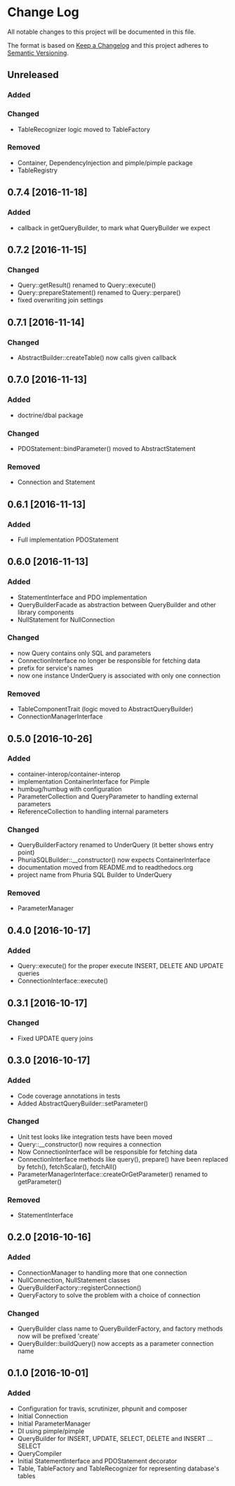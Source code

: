 # Change Log
All notable changes to this project will be documented in this file.

The format is based on [Keep a Changelog](http://keepachangelog.com/) 
and this project adheres to [Semantic Versioning](http://semver.org/).

Unreleased
---------

### Added

### Changed
+ TableRecognizer logic moved to TableFactory

### Removed
+ Container, DependencyInjection and pimple/pimple package
+ TableRegistry

0.7.4 [2016-11-18]
----------------

### Added
+ callback in getQueryBuilder, to mark what QueryBuilder we expect

0.7.2 [2016-11-15]
-----------------

### Changed
+ Query::getResult() renamed to Query::execute()
+ Query::prepareStatement() renamed to Query::perpare()
+ fixed overwriting join settings

0.7.1 [2016-11-14]
-----------------

### Changed
+ AbstractBuilder::createTable() now calls given callback

0.7.0 [2016-11-13]
-----------------

### Added
+ doctrine/dbal package

### Changed
+ PDOStatement::bindParameter() moved to AbstractStatement

### Removed
+ Connection and Statement


0.6.1 [2016-11-13]
-----------------

### Added
+ Full implementation PDOStatement

0.6.0 [2016-11-13]
-----------------

### Added
+ StatementInterface and PDO implementation
+ QueryBuilderFacade as abstraction between QueryBuilder 
and other library components
+ NullStatement for NullConnection

### Changed
+ now Query contains only SQL and parameters
+ ConnectionInterface no longer be responsible for fetching data
+ prefix for service's names
+ now one instance UnderQuery is associated with only one connection

### Removed
+ TableComponentTrait (logic moved to AbstractQueryBuilder)
+ ConnectionManagerInterface

0.5.0 [2016-10-26]
-----------------

### Added
+ container-interop/container-interop
+ implementation ContainerInterface for Pimple
+ humbug/humbug with configuration
+ ParameterCollection and QueryParameter to handling external parameters
+ ReferenceCollection to handling internal parameters

### Changed
+ QueryBuilderFactory renamed to UnderQuery (it better shows entry point)
+ PhuriaSQLBuilder::__constructor() now expects ContainerInterface
+ documentation moved from README.md to readthedocs.org
+ project name from Phuria SQL Builder to UnderQuery 

### Removed
+ ParameterManager

0.4.0 [2016-10-17]
-----------------

### Added
+ Query::execute() for the proper execute INSERT, DELETE AND UPDATE queries
+ ConnectionInterface::execute() 

0.3.1 [2016-10-17]
-----------------

### Changed
+ Fixed UPDATE query joins

0.3.0 [2016-10-17]
-----------------

### Added
+ Code coverage annotations in tests
+ Added AbstractQueryBuilder::setParameter()

### Changed
+ Unit test looks like integration tests have been moved
+ Query::__constructor() now requires a connection
+ Now ConnectionInterface will be responsible for fetching data
+ ConnectionInterface methods like query(), prepare() have been replaced
by fetch(), fetchScalar(), fetchAll()
+ ParameterManagerInterface::createOrGetParameter() renamed to getParameter()

### Removed
+ StatementInterface

0.2.0 [2016-10-16]
--------------------

### Added
+ ConnectionManager to handling more that one connection
+ NullConnection, NullStatement classes
+ QueryBuilderFactory::registerConnection()
+ QueryFactory to solve the problem with a choice of connection

### Changed
+ QueryBuilder class name to QueryBuilderFactory, and factory methods
now will be prefixed 'create'
+ QueryBuilder::buildQuery() now accepts as a parameter connection name

0.1.0 [2016-10-01]
-----------------

### Added
+ Configuration for travis, scrutinizer, phpunit and composer
+ Initial Connection
+ Initial ParameterManager
+ DI using pimple/pimple
+ QueryBuilder for INSERT, UPDATE, SELECT, DELETE and INSERT ... SELECT
+ QueryCompiler
+ Initial StatementInterface and PDOStatement decorator
+ Table, TableFactory and TableRecognizer for representing database's tables